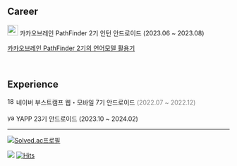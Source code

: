 ## Career

<img width="24" alt="symbol_v_wyg" src="https://github.com/yangsooplus/yangsooplus/assets/69582122/a6b3607c-6a07-4eae-bcbf-169b154ad12d">
카카오브레인 PathFinder 2기 인턴 안드로이드 (2023.06 ~ 2023.08)

<br>

[카카오브레인 PathFinder 2기의 언어모델 활용기](https://blog.kakaobrain.com/team/krew/1253)

<br>

## Experience

<img width="16" alt="186857877-b1b4c4e2-5e83-433e-922b-73c61dbdf992" src="https://github.com/yangsooplus/yangsooplus/assets/69582122/eb0ec3e5-d4b4-467a-b625-390ba2fc3a32">
네이버 부스트캠프 웹・모바일 7기 안드로이드 <span style="color:#808080">(2022.07 ~ 2022.12)</span>
<br><br>
<img width="16" alt="yapp" src="https://github.com/yangsooplus/yangsooplus/assets/69582122/1726ea26-eef0-4911-a40a-75ec854e1989">
YAPP 23기 안드로이드 (2023.10 ~ 2024.02)

---

[![Solved.ac프로필](http://mazassumnida.wtf/api/v2/generate_badge?boj=toplus0106)](https://solved.ac/toplus0106)


<a href="https://yangsooplus.tistory.com/"><img src="https://img.shields.io/badge/Blog-ff5540?style=flat-square&logo=Tistory&logoColor=white"/></a> [![Hits](https://hits.seeyoufarm.com/api/count/incr/badge.svg?url=https%3A%2F%2Fgithub.com%2Fyangsooplus&count_bg=%23FF1AC6&title_bg=%23000000&icon=github.svg&icon_color=%23FFFFFF&title=hits&edge_flat=false)](https://hits.seeyoufarm.com)
